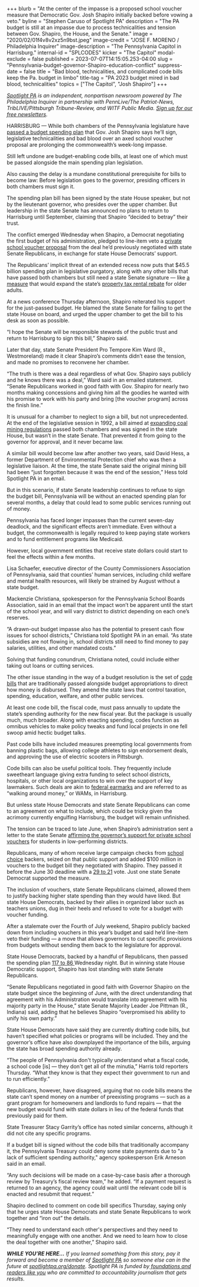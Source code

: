 +++
blurb = "At the center of the impasse is a proposed school voucher measure that Democratic Gov. Josh Shapiro initially backed before vowing a veto."
byline = "Stephen Caruso of Spotlight PA"
description = "The PA budget is still at an impasse due to process technicalities and tension between Gov. Shapiro, the House, and the Senate."
image = "2020/02/01f4v8v2xz5n9bst.jpeg"
image-credit = "JOSE F. MORENO / Philadelphia Inquirer"
image-description = "The Pennsylvania Capitol in Harrisburg."
internal-id = "SPLCODES"
kicker = "The Capitol"
modal-exclude = false
published = 2023-07-07T14:15:05.253-04:00
slug = "Pennsylvania-budget-governor-Shapiro-education-conflict"
suppress-date = false
title = "Bad blood, technicalities, and complicated code bills keep the Pa. budget in limbo"
title-tag = "PA 2023 budget mired in bad blood, technicalities"
topics = ["The Capitol", "Josh Shapiro"]
+++

<a href="https://www.spotlightpa.org/"><em>Spotlight PA</em></a><em> is an independent, nonpartisan newsroom powered by The Philadelphia Inquirer in partnership with PennLive/The Patriot-News, TribLIVE/Pittsburgh Tribune-Review, and WITF Public Media. </em><a href="https://www.spotlightpa.org/newsletters"><em>Sign up for our free newsletters</em></a><em>.</em>

HARRISBURG — While both chambers of the Pennsylvania legislature have <a href="https://www.legis.state.pa.us/cfdocs/billinfo/billinfo.cfm?syear=2023&amp;sind=0&amp;body=H&amp;type=B&amp;bn=611">passed a budget spending plan</a> that Gov. Josh Shapiro says he’ll sign, legislative technicalities and bad blood over an axed school voucher proposal are prolonging the commonwealth’s week-long impasse.

Still left undone are budget-enabling code bills, at least one of which must be passed alongside the main spending plan legislation.

Also causing the delay is a mundane constitutional prerequisite for bills to become law: Before legislation goes to the governor, presiding officers in both chambers must sign it.

<script src="https://www.spotlightpa.org/embed.js" async></script><div data-spl-embed-version="1" data-spl-src="https://www.spotlightpa.org/embeds/newsletter/"></div>

The spending plan bill has been signed by the state House speaker, but not by the lieutenant governor, who presides over the upper chamber. But leadership in the state Senate has announced no plans to return to Harrisburg until September, claiming that Shapiro “decided to betray” their trust.

The conflict emerged Wednesday when Shapiro, a Democrat negotiating the first budget of his administration, pledged to line-item veto a <a href="https://www.spotlightpa.org/news/2023/06/pa-school-choice-voucher-budget-explain-history-tax-credit/">private school voucher proposal</a> from the deal he’d previously negotiated with state Senate Republicans, in exchange for state House Democrats’ support.

The Republicans’ implicit threat of an extended recess now puts that $45.5 billion spending plan in legislative purgatory, along with any other bills that have passed both chambers but still need a state Senate signature — like <a href="https://www.legis.state.pa.us/cfdocs/billInfo/bill_history.cfm?syear=2023&amp;sind=0&amp;body=H&amp;type=B&amp;bn=1100">a measure</a> that would expand the state’s <a href="https://www.spotlightpa.org/news/2023/05/pa-rent-property-tax-rebate-budget-josh-shapiro/">property tax rental rebate</a> for older adults.

At a news conference Thursday afternoon, Shapiro reiterated his support for the just-passed budget. He blamed the state Senate for failing to get the state House on board, and urged the upper chamber to get the bill to his desk as soon as possible.

“I hope the Senate will be responsible stewards of the public trust and return to Harrisburg to sign this bill,” Shapiro said.

Later that day, state Senate President Pro Tempore Kim Ward (R., Westmoreland) made it clear Shapiro’s comments didn’t ease the tension, and made no promises to reconvene her chamber.

“The truth is there was a deal regardless of what Gov. Shapiro says publicly and he knows there was a deal,” Ward said in an emailed statement. “Senate Republicans worked in good faith with Gov. Shapiro for nearly two months making concessions and giving him all the goodies he wanted with his promise to work with his party and bring \[the voucher program\] across the finish line.”

It is unusual for a chamber to neglect to sign a bill, but not unprecedented. At the end of the legislative session in 1992, a bill aimed at <a href="https://www.legis.state.pa.us/cfdocs/billinfo/BillInfo.cfm?syear=1991&amp;sind=0&amp;body=H&amp;type=B&amp;bn=1828">expanding coal mining regulations</a> passed both chambers and was signed in the state House, but wasn’t in the state Senate. That prevented it from going to the governor for approval, and it never became law.

A similar bill would become law after another two years, said David Hess, a former Department of Environmental Protection chief who was then a legislative liaison. At the time, the state Senate said the original mining bill had been “just forgotten because it was the end of the session,” Hess told Spotlight PA in an email.

But in this scenario, if state Senate leadership continues to refuse to sign the budget bill, Pennsylvania will be without an enacted spending plan for several months, a delay that could lead to some public services running out of money.

Pennsylvania has faced longer impasses than the current seven-day deadlock, and the significant effects aren’t immediate. Even without a budget, the commonwealth is legally required to keep paying state workers and to fund entitlement programs like Medicaid.

However, local government entities that receive state dollars could start to feel the effects within a few months.

Lisa Schaefer, executive director of the County Commissioners Association of Pennsylvania, said that counties’ human services, including child welfare and mental health resources, will likely be strained by August without a state budget.

Mackenzie Christiana, spokesperson for the Pennsylvania School Boards Association, said in an email that the impact won’t be apparent until the start of the school year, and will vary district to district depending on each one’s reserves.

“A drawn-out budget impasse also has the potential to present cash flow issues for school districts,” Christiana told Spotlight PA in an email. “As state subsidies are not flowing in, school districts still need to find money to pay salaries, utilities, and other mandated costs.”

Solving that funding conundrum, Christiana noted, could include either taking out loans or cutting services.

The other issue standing in the way of a budget resolution is the set of <a href="https://www.penncapital-star.com/government-politics/cracking-the-code-these-budget-bills-are-where-the-deals-get-made/">code bills</a> that are traditionally passed alongside budget appropriations to direct how money is disbursed. They amend the state laws that control taxation, spending, education, welfare, and other public services.

At least one code bill, the fiscal code, must pass annually to update the state’s spending authority for the new fiscal year. But the package is usually much, much broader. Along with enacting spending, codes function as omnibus vehicles to make policy tweaks and fund local projects in one fell swoop amid hectic budget talks.

Past code bills have included measures preempting local governments from banning plastic bags, allowing college athletes to sign endorsement deals, and approving the use of electric scooters in Pittsburgh.

Code bills can also be useful political tools. They frequently include sweetheart language giving extra funding to select school districts, hospitals, or other local organizations to win over the support of key lawmakers. Such deals are akin to <a href="https://www.brookings.edu/articles/earmarks-are-back-how-democrats-and-republicans-differ/">federal earmarks</a> and are referred to as “walking around money,” or WAMs, in Harrisburg.

But unless state House Democrats and state Senate Republicans can come to an agreement on what to include, which could be tricky given the acrimony currently engulfing Harrisburg, the budget will remain unfinished.

The tension can be traced to late June, when Shapiro’s administration sent a letter to the state Senate <a href="https://www.spotlightpa.org/news/2023/06/pa-private-school-voucher-legislature-josh-shapiro-jeff-yass/">affirming the governor’s support for private school vouchers</a> for students in low-performing districts.

Republicans, many of whom receive large campaign checks from <a href="https://www.spotlightpa.org/news/2023/06/pa-school-choice-voucher-budget-explain-history-tax-credit/">school choice</a> backers, seized on that public support and added $100 million in vouchers to the budget bill they negotiated with Shapiro. They passed it before the June 30 deadline with a <a href="https://www.legis.state.pa.us/CFDOCS/Legis/RC/Public/rc_view_action2.cfm?sess_yr=2023&amp;sess_ind=0&amp;rc_body=S&amp;rc_nbr=213">29 to 21</a> vote. Just one state Senate Democrat supported the measure.

The inclusion of vouchers, state Senate Republicans claimed, allowed them to justify backing higher state spending than they would have liked. But state House Democrats, backed by their allies in organized labor such as teachers unions, dug in their heels and refused to vote for a budget with voucher funding.

After a stalemate over the Fourth of July weekend, Shapiro publicly backed down from including vouchers in this year’s budget and said he’d line-item veto their funding — a move that allows governors to cut specific provisions from budgets without sending them back to the legislature for approval.

State House Democrats, backed by a handful of Republicans, then passed the spending plan <a href="https://www.legis.state.pa.us/cfdocs/legis/RC/Public/rc_view_action2.cfm?sess_yr=2023&amp;sess_ind=0&amp;rc_body=H&amp;rc_nbr=445">117 to 86 </a>Wednesday night. But in winning state House Democratic support, Shapiro has lost standing with state Senate Republicans.

“Senate Republicans negotiated in good faith with Governor Shapiro on the state budget since the beginning of June, with the direct understanding that agreement with his Administration would translate into agreement with his majority party in the House,” state Senate Majority Leader Joe Pittman (R., Indiana) said, adding that he believes Shapiro “overpromised his ability to unify his own party.”

State House Democrats have said they are currently drafting code bills, but haven’t specified what policies or programs will be included. They and the governor’s office have also downplayed the importance of the bills, arguing the state has broad spending authority already.

“The people of Pennsylvania don&#39;t typically understand what a fiscal code, a school code \[is\] — they don&#39;t get all of the minutia,” Harris told reporters Thursday. “What they know is that they expect their government to run and to run efficiently.”

Republicans, however, have disagreed, arguing that no code bills means the state can’t spend money on a number of preexisting programs — such as a grant program for homeowners and landlords to fund repairs — that the new budget would fund with state dollars in lieu of the federal funds that previously paid for them.

<script src="https://www.spotlightpa.org/embed.js" async></script><div data-spl-embed-version="1" data-spl-src="https://www.spotlightpa.org/embeds/donate/"></div>

State Treasurer Stacy Garrity’s office has noted similar concerns, although it did not cite any specific programs.

If a budget bill is signed without the code bills that traditionally accompany it, the Pennsylvania Treasury could deny some state payments due to &#34;a lack of sufficient spending authority,&#34; agency spokesperson Erik Arneson said in an email.

“Any such decisions will be made on a case-by-case basis after a thorough review by Treasury’s fiscal review team,” he added. “If a payment request is returned to an agency, the agency could wait until the relevant code bill is enacted and resubmit that request.”

Shapiro declined to comment on code bill specifics Thursday, saying only that he urges state House Democrats and state Senate Republicans to work together and “iron out” the details.

“They need to understand each other&#39;s perspectives and they need to meaningfully engage with one another. And we need to learn how to close the deal together with one another,” Shapiro said.

<strong><em>WHILE YOU’RE HERE…</em></strong><em> If you learned something from this story, pay it forward and become a member of </em><a href="https://www.spotlightpa.org/"><em>Spotlight PA</em></a><em> so someone else can in the future at </em><a href="https://www.spotlightpa.org/donate/"><em>spotlightpa.org/donate</em></a><em>. Spotlight PA is funded by</em><a href="https://www.spotlightpa.org/support"><em> foundations and readers like you</em></a><em> who are committed to accountability journalism that gets results.</em>

